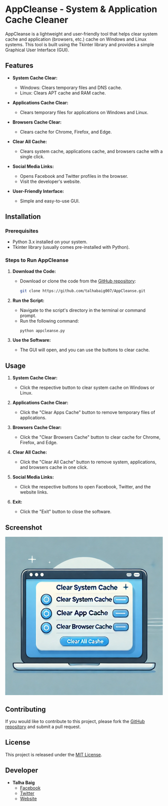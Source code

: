 # AppCleanse - System & Application Cache Cleaner

AppCleanse is a lightweight and user-friendly tool that helps clear system cache and application (browsers, etc.) cache on Windows and Linux systems. This tool is built using the Tkinter library and provides a simple Graphical User Interface (GUI).

## Features

- **System Cache Clear:**
  - Windows: Clears temporary files and DNS cache.
  - Linux: Clears APT cache and RAM cache.

- **Applications Cache Clear:**
  - Clears temporary files for applications on Windows and Linux.

- **Browsers Cache Clear:**
  - Clears cache for Chrome, Firefox, and Edge.

- **Clear All Cache:**
  - Clears system cache, applications cache, and browsers cache with a single click.

- **Social Media Links:**
  - Opens Facebook and Twitter profiles in the browser.
  - Visit the developer's website.

- **User-Friendly Interface:**
  - Simple and easy-to-use GUI.

## Installation

### Prerequisites
- Python 3.x installed on your system.
- Tkinter library (usually comes pre-installed with Python).

### Steps to Run AppCleanse

1. **Download the Code:**
   - Download or clone the code from the [GitHub repository](https://github.com/talhabaig007/AppCleanse):
     ```bash
     git clone https://github.com/talhabaig007/AppCleanse.git
     ```

2. **Run the Script:**
   - Navigate to the script's directory in the terminal or command prompt.
   - Run the following command:
     ```bash
     python appcleanse.py
     ```

3. **Use the Software:**
   - The GUI will open, and you can use the buttons to clear cache.

## Usage

1. **System Cache Clear:**
   - Click the respective button to clear system cache on Windows or Linux.

2. **Applications Cache Clear:**
   - Click the "Clear Apps Cache" button to remove temporary files of applications.

3. **Browsers Cache Clear:**
   - Click the "Clear Browsers Cache" button to clear cache for Chrome, Firefox, and Edge.

4. **Clear All Cache:**
   - Click the "Clear All Cache" button to remove system, applications, and browsers cache in one click.

5. **Social Media Links:**
   - Click the respective buttons to open Facebook, Twitter, and the website links.

6. **Exit:**
   - Click the "Exit" button to close the software.

## Screenshot

![AppCleanse Screenshot](screenshot.WEBP) <!-- Add a screenshot if available -->

## Contributing

If you would like to contribute to this project, please fork the [GitHub repository](https://github.com/talhabaig007/AppCleanse) and submit a pull request.

## License

This project is released under the [MIT License](LICENSE).

## Developer

- **Talha Baig**
  - [Facebook](https://www.facebook.com/p/Talha-Baig-100063795712836/)
  - [Twitter](https://twitter.com/talhabaig007/)
  - [Website](https://talhabaig.exploreeverything.blog/)
